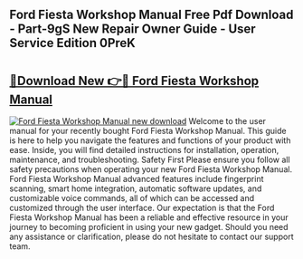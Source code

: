 ## Ford Fiesta Workshop Manual Free Pdf Download - Part-9gS New Repair Owner Guide - User Service Edition 0PreK

# <h2><a href="http://bc4760.oget.top/?id=Ford+Fiesta+Workshop+Manual">🔗Download New 👉🔴 Ford Fiesta Workshop Manual</a></h2>

[![Ford Fiesta Workshop Manual new download](https://i.imgur.com/5g1atiW.png)](http://bc4760.oget.top/?id=Ford+Fiesta+Workshop+Manual)
Welcome to the user manual for your recently bought Ford Fiesta Workshop Manual. This guide is here to help you navigate the features and functions of your product with ease. Inside, you will find detailed instructions for installation, operation, maintenance, and troubleshooting. Safety First Please ensure you follow all safety precautions when operating your new Ford Fiesta Workshop Manual. Ford Fiesta Workshop Manual advanced features include fingerprint scanning, smart home integration, automatic software updates, and customizable voice commands, all of which can be accessed and customized through the user interface. Our expectation is that the Ford Fiesta Workshop Manual has been a reliable and effective resource in your journey to becoming proficient in using your new gadget. Should you need any assistance or clarification, please do not hesitate to contact our support team.
